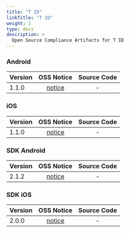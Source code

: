 ```yaml
---
title: "T ID"
linkTitle: "T ID"
weight: 1
type: docs
description: >
  Open Source Compliance Artifacts for T ID
---
```


### Android

| Version | OSS Notice | Source Code |
|---|:---:|:---:|
| 1.1.0 | [notice](https://opensource.sktelecom.com/compliance_artifacts/t_id/android/1.1.0/Tid_android_1.1.0_OSS_Notice.html)  | - |

### iOS

| Version | OSS Notice | Source Code |
|---|:---:|:---:|
| 1.1.0 | [notice](https://opensource.sktelecom.com/compliance_artifacts/t_id/ios/1.1.0/Tid_Ios_1.1.0_OSS_Notice.html)  | - |

### SDK Android

| Version | OSS Notice | Source Code |
|---|:---:|:---:|
| 2.1.2 | [notice](https://opensource.sktelecom.com/compliance_artifacts/t_id/sdk_android/2.1.2/Tid_SDK_android_2.1.2_OSS_Notice.html)  | - |

### SDK iOS

| Version | OSS Notice | Source Code |
|---|:---:|:---:|
| 2.0.0 | [notice](https://opensource.sktelecom.com/compliance_artifacts/t_id/sdk_ios/2.0.0/Tid_SDK_ios_2.0.0_OSS_Notice.html)  | - |